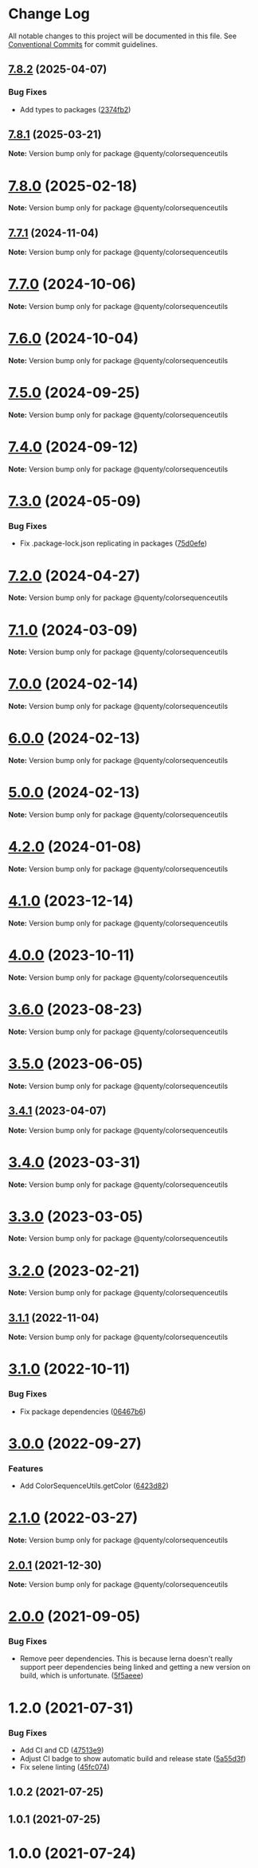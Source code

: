 # Change Log

All notable changes to this project will be documented in this file.
See [Conventional Commits](https://conventionalcommits.org) for commit guidelines.

## [7.8.2](https://github.com/Quenty/NevermoreEngine/compare/@quenty/colorsequenceutils@7.8.1...@quenty/colorsequenceutils@7.8.2) (2025-04-07)


### Bug Fixes

* Add types to packages ([2374fb2](https://github.com/Quenty/NevermoreEngine/commit/2374fb2b043cfbe0e9b507b3316eec46a4e353a0))





## [7.8.1](https://github.com/Quenty/NevermoreEngine/compare/@quenty/colorsequenceutils@7.8.0...@quenty/colorsequenceutils@7.8.1) (2025-03-21)

**Note:** Version bump only for package @quenty/colorsequenceutils





# [7.8.0](https://github.com/Quenty/NevermoreEngine/compare/@quenty/colorsequenceutils@7.7.1...@quenty/colorsequenceutils@7.8.0) (2025-02-18)

**Note:** Version bump only for package @quenty/colorsequenceutils





## [7.7.1](https://github.com/Quenty/NevermoreEngine/compare/@quenty/colorsequenceutils@7.7.0...@quenty/colorsequenceutils@7.7.1) (2024-11-04)

**Note:** Version bump only for package @quenty/colorsequenceutils





# [7.7.0](https://github.com/Quenty/NevermoreEngine/compare/@quenty/colorsequenceutils@7.6.0...@quenty/colorsequenceutils@7.7.0) (2024-10-06)

**Note:** Version bump only for package @quenty/colorsequenceutils





# [7.6.0](https://github.com/Quenty/NevermoreEngine/compare/@quenty/colorsequenceutils@7.5.0...@quenty/colorsequenceutils@7.6.0) (2024-10-04)

**Note:** Version bump only for package @quenty/colorsequenceutils





# [7.5.0](https://github.com/Quenty/NevermoreEngine/compare/@quenty/colorsequenceutils@7.4.0...@quenty/colorsequenceutils@7.5.0) (2024-09-25)

**Note:** Version bump only for package @quenty/colorsequenceutils





# [7.4.0](https://github.com/Quenty/NevermoreEngine/compare/@quenty/colorsequenceutils@7.3.0...@quenty/colorsequenceutils@7.4.0) (2024-09-12)

**Note:** Version bump only for package @quenty/colorsequenceutils





# [7.3.0](https://github.com/Quenty/NevermoreEngine/compare/@quenty/colorsequenceutils@7.2.0...@quenty/colorsequenceutils@7.3.0) (2024-05-09)


### Bug Fixes

* Fix .package-lock.json replicating in packages ([75d0efe](https://github.com/Quenty/NevermoreEngine/commit/75d0efeef239f221d93352af71a5b3e930ec23c5))





# [7.2.0](https://github.com/Quenty/NevermoreEngine/compare/@quenty/colorsequenceutils@7.1.0...@quenty/colorsequenceutils@7.2.0) (2024-04-27)

**Note:** Version bump only for package @quenty/colorsequenceutils





# [7.1.0](https://github.com/Quenty/NevermoreEngine/compare/@quenty/colorsequenceutils@7.0.0...@quenty/colorsequenceutils@7.1.0) (2024-03-09)

**Note:** Version bump only for package @quenty/colorsequenceutils





# [7.0.0](https://github.com/Quenty/NevermoreEngine/compare/@quenty/colorsequenceutils@6.0.0...@quenty/colorsequenceutils@7.0.0) (2024-02-14)

**Note:** Version bump only for package @quenty/colorsequenceutils





# [6.0.0](https://github.com/Quenty/NevermoreEngine/compare/@quenty/colorsequenceutils@5.0.0...@quenty/colorsequenceutils@6.0.0) (2024-02-13)

**Note:** Version bump only for package @quenty/colorsequenceutils





# [5.0.0](https://github.com/Quenty/NevermoreEngine/compare/@quenty/colorsequenceutils@4.2.0...@quenty/colorsequenceutils@5.0.0) (2024-02-13)

**Note:** Version bump only for package @quenty/colorsequenceutils





# [4.2.0](https://github.com/Quenty/NevermoreEngine/compare/@quenty/colorsequenceutils@4.1.0...@quenty/colorsequenceutils@4.2.0) (2024-01-08)

**Note:** Version bump only for package @quenty/colorsequenceutils





# [4.1.0](https://github.com/Quenty/NevermoreEngine/compare/@quenty/colorsequenceutils@4.0.0...@quenty/colorsequenceutils@4.1.0) (2023-12-14)

**Note:** Version bump only for package @quenty/colorsequenceutils





# [4.0.0](https://github.com/Quenty/NevermoreEngine/compare/@quenty/colorsequenceutils@3.6.0...@quenty/colorsequenceutils@4.0.0) (2023-10-11)

**Note:** Version bump only for package @quenty/colorsequenceutils





# [3.6.0](https://github.com/Quenty/NevermoreEngine/compare/@quenty/colorsequenceutils@3.5.0...@quenty/colorsequenceutils@3.6.0) (2023-08-23)

**Note:** Version bump only for package @quenty/colorsequenceutils





# [3.5.0](https://github.com/Quenty/NevermoreEngine/compare/@quenty/colorsequenceutils@3.4.1...@quenty/colorsequenceutils@3.5.0) (2023-06-05)

**Note:** Version bump only for package @quenty/colorsequenceutils





## [3.4.1](https://github.com/Quenty/NevermoreEngine/compare/@quenty/colorsequenceutils@3.4.0...@quenty/colorsequenceutils@3.4.1) (2023-04-07)

**Note:** Version bump only for package @quenty/colorsequenceutils





# [3.4.0](https://github.com/Quenty/NevermoreEngine/compare/@quenty/colorsequenceutils@3.3.0...@quenty/colorsequenceutils@3.4.0) (2023-03-31)

**Note:** Version bump only for package @quenty/colorsequenceutils





# [3.3.0](https://github.com/Quenty/NevermoreEngine/compare/@quenty/colorsequenceutils@3.2.0...@quenty/colorsequenceutils@3.3.0) (2023-03-05)

**Note:** Version bump only for package @quenty/colorsequenceutils





# [3.2.0](https://github.com/Quenty/NevermoreEngine/compare/@quenty/colorsequenceutils@3.1.1...@quenty/colorsequenceutils@3.2.0) (2023-02-21)

**Note:** Version bump only for package @quenty/colorsequenceutils





## [3.1.1](https://github.com/Quenty/NevermoreEngine/compare/@quenty/colorsequenceutils@3.1.0...@quenty/colorsequenceutils@3.1.1) (2022-11-04)

**Note:** Version bump only for package @quenty/colorsequenceutils





# [3.1.0](https://github.com/Quenty/NevermoreEngine/compare/@quenty/colorsequenceutils@3.0.0...@quenty/colorsequenceutils@3.1.0) (2022-10-11)


### Bug Fixes

* Fix package dependencies ([06467b6](https://github.com/Quenty/NevermoreEngine/commit/06467b6bcbea4f0e33f3ecd6ea56424850824aef))





# [3.0.0](https://github.com/Quenty/NevermoreEngine/compare/@quenty/colorsequenceutils@2.1.0...@quenty/colorsequenceutils@3.0.0) (2022-09-27)


### Features

* Add ColorSequenceUtils.getColor ([6423d82](https://github.com/Quenty/NevermoreEngine/commit/6423d829816df56d99e0cfd2b61d04b12ebc5226))





# [2.1.0](https://github.com/Quenty/NevermoreEngine/compare/@quenty/colorsequenceutils@2.0.1...@quenty/colorsequenceutils@2.1.0) (2022-03-27)

**Note:** Version bump only for package @quenty/colorsequenceutils





## [2.0.1](https://github.com/Quenty/NevermoreEngine/compare/@quenty/colorsequenceutils@2.0.0...@quenty/colorsequenceutils@2.0.1) (2021-12-30)

**Note:** Version bump only for package @quenty/colorsequenceutils





# [2.0.0](https://github.com/Quenty/NevermoreEngine/compare/@quenty/colorsequenceutils@1.2.0...@quenty/colorsequenceutils@2.0.0) (2021-09-05)


### Bug Fixes

* Remove peer dependencies. This is because lerna doesn't really support peer dependencies being linked and getting a new version on build, which is unfortunate. ([5f5aeee](https://github.com/Quenty/NevermoreEngine/commit/5f5aeeea8de9975435309e53679f0ef7064f9dd0))





# 1.2.0 (2021-07-31)


### Bug Fixes

* Add CI and CD ([47513e9](https://github.com/Quenty/NevermoreEngine/commit/47513e9b568162707534af132396dd8756947dd3))
* Adjust CI badge to show automatic build and release state ([5a55d3f](https://github.com/Quenty/NevermoreEngine/commit/5a55d3f19bf8d66a760d67da9b56ed47fab74656))
* Fix selene linting ([45fc074](https://github.com/Quenty/NevermoreEngine/commit/45fc07489ee59127ac6582689f19a0e87c1e5b5a))



## 1.0.2 (2021-07-25)



## 1.0.1 (2021-07-25)



# 1.0.0 (2021-07-24)

